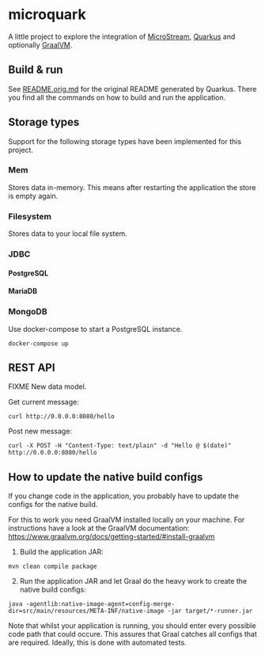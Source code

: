 # microquark

A little project to explore the integration of [MicroStream](http://microstream.one),
[Quarkus](http://quarkus.io) and optionally [GraalVM](http://www.graalvm.org).

## Build & run

See [README.orig.md](README.orig.md) for the original README generated by Quarkus. There you find
all the commands on how to build and run the application.

## Storage types

Support for the following storage types have been implemented for this project.

### Mem

Stores data in-memory. This means after restarting the application
the store is empty again.

### Filesystem

Stores data to your local file system.

### JDBC

#### PostgreSQL

#### MariaDB

### MongoDB

Use docker-compose to start a PostgreSQL instance.

```shell script
docker-compose up
```

## REST API

FIXME New data model.

Get current message:

```shell script
curl http://0.0.0.0:8080/hello
```

Post new message:

```shell script
curl -X POST -H "Content-Type: text/plain" -d "Hello @ $(date)" http://0.0.0.0:8080/hello
```


## How to update the native build configs

If you change code in the application, you probably have to update the configs for
the native build.

For this to work you need GraalVM installed locally on your machine. For instructions have
a look at the GraalVM documentation:
https://www.graalvm.org/docs/getting-started/#install-graalvm

1. Build the application JAR:

```shell script
mvn clean compile package
```

2. Run the application JAR and let Graal do the heavy work to create the native build configs: 

```shell script
java -agentlib:native-image-agent=config-merge-dir=src/main/resources/META-INF/native-image -jar target/*-runner.jar
```

Note that whilst your application is running, you should enter every possible code path that
could occure. This assures that Graal catches all configs that are required.
Ideally, this is done with automated tests.
